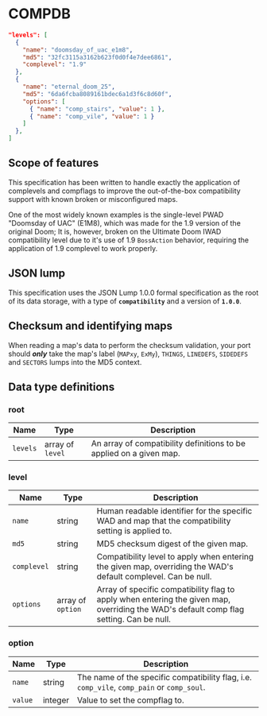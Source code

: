# COMPDB

```json
"levels": [
  {
    "name": "doomsday_of_uac_e1m8",
    "md5": "32fc3115a3162b623f0d0f4e7dee6861",
    "complevel": "1.9"
  },
  {
    "name": "eternal_doom_25",
    "md5": "6da6fcba8089161bdec6a1d3f6c8d60f",
    "options": [
      { "name": "comp_stairs", "value": 1 },
      { "name": "comp_vile", "value": 1 }
    ]
  },
]
```

## Scope of features

This specification has been written to handle exactly the application of complevels and compflags to improve the out-of-the-box compatibility support with known broken or misconfigured maps.

One of the most widely known examples is the single-level PWAD "Doomsday of UAC" (E1M8), which was made for the 1.9 version of the original Doom; It is, however, broken on the Ultimate Doom IWAD compatibility level due to it's use of 1.9 `BossAction` behavior, requiring the application of 1.9 complevel to work properly.

## JSON lump

This specification uses the JSON Lump 1.0.0 formal specification as the root of its data storage, with a type of **`compatibility`** and a version of **`1.0.0`**.

## Checksum and identifying maps

When reading a map's data to perform the checksum validation, your port should **_only_** take the map's label (`MAPxy`, `ExMy`), `THINGS`, `LINEDEFS`, `SIDEDEFS` and `SECTORS` lumps into the MD5 context.

## Data type definitions

### root

| Name     | Type             | Description |
|----------|------------------|-------------|
| `levels` | array of `level` | An array of compatibility definitions to be applied on a given map. |

### level

| Name        | Type              | Description |
|-------------|-------------------|-------------|
| `name`      | string            | Human readable identifier for the specific WAD and map that the compatibility setting is applied to. |
| `md5`       | string            | MD5 checksum digest of the given map. |
| `complevel` | string            | Compatibility level to apply when entering the given map, overriding the WAD's default complevel. Can be null. |
| `options`   | array of `option` | Array of specific compatibility flag to apply when entering the given map, overriding the WAD's default comp flag setting. Can be null. |

### option

| Name    | Type    | Description |
|---------|---------|-------------|
| `name`  | string  | The name of the specific compatibility flag, i.e. `comp_vile`, `comp_pain` or `comp_soul`. |
| `value` | integer | Value to set the compflag to. |
